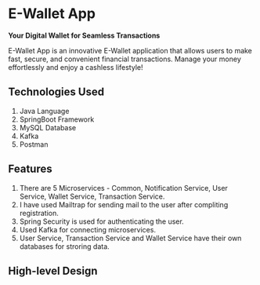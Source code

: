# E-Wallet App

**Your Digital Wallet for Seamless Transactions**

E-Wallet App is an innovative E-Wallet application that allows users to make fast, secure, and convenient financial transactions. Manage your money effortlessly and enjoy a cashless lifestyle!

## Technologies Used

1. Java Language
2. SpringBoot Framework
3. MySQL Database
4. Kafka
5. Postman

## Features

1. There are 5 Microservices - Common, Notification Service, User Service, Wallet Service, Transaction Service.
2. I have used Mailtrap for sending mail to the user after compliting registration.
3. Spring Security is used for authenticating the user.
4. Used Kafka for connecting microservices.
5. User Service, Transaction Service and Wallet Service have their own databases for stroring data.

## High-level Design


